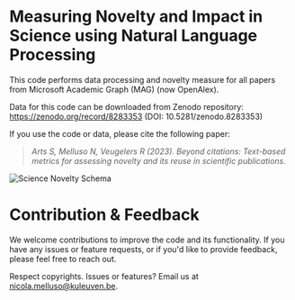 # Measuring Novelty and Impact in Science using Natural Language Processing


This code performs data processing and novelty measure for all papers from Microsoft Academic Graph (MAG) (now OpenAlex).

Data for this code can be downloaded from Zenodo repository: https://zenodo.org/record/8283353 (DOI: 10.5281/zenodo.8283353)

If you use the code or data, please cite the following paper: 
 > *Arts S, Melluso N, Veugelers R (2023). Beyond citations: Text-based metrics for assessing novelty and its reuse in scientific publications.*


![Science Novelty Schema](https://github.com/nicolamelluso/science-novelty/blob/main/ScienceNovelty-schema.png)

# Contribution & Feedback
We welcome contributions to improve the code and its functionality. If you have any issues or feature requests, or if you'd like to provide feedback, please feel free to reach out.

Respect copyrights. Issues or features? Email us at nicola.melluso@kuleuven.be.
